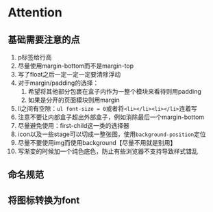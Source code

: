 # Attention
## 基础需要注意的点
1. p标签给行高
2. 尽量使用margin-bottom而不是margin-top
3. 写了float之后一定一定一定要清除浮动
4. 对于margin/padding的选择：
   1. 希望将其他部分包裹在盒子内作为一整个模块来看待则用padding
   2. 如果是分开的页面模块则用margin
5. li之间有空隙：`ul font-size = 0`或者将`<li></li><li></li>`连着写
6. 注意不要让内部盒子超出外部盒子，例如消除最后一个margin-bottom
7. 尽量避免使用：first-child这一类的选择器
8. icon以及一些stage可以切成一整张图，使用`background-position`定位
9. 尽量不要使用img而使用background【尽量不用就是别用】
10. 写渐变的时候加一个纯色底色，防止有些浏览器不支持导致样式错乱

## 命名规范

## 将图标转换为font